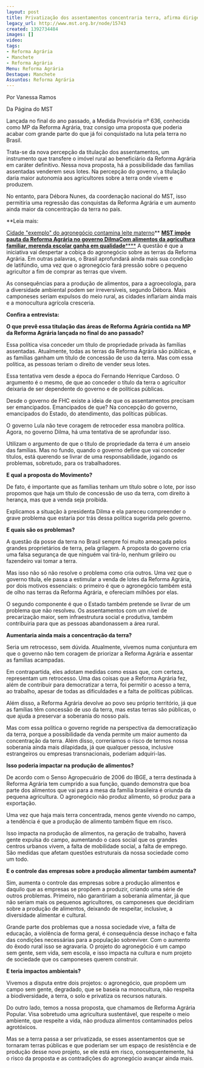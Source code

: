 ```yaml
---
layout: post
title: Privatização dos assentamentos concentraria terra, afirma dirigente
legacy_url: http://www.mst.org.br/node/15743
created: 1392734484
images: []
video: 
tags:
- Reforma Agrária
- Manchete
- Reforma Agrária
Menu: Reforma Agrária
Destaque: Manchete
Assuntos: Reforma Agrária
---
```



Por Vanessa Ramos

Da Página do MST

Lançada no final do ano passado, a Medida Provisória nº 636, conhecida como MP da Reforma Agrária, traz consigo uma proposta que poderia acabar com grande parte do que já foi conquistado na luta pela terra no Brasil.


Trata-se da nova percepção da titulação dos assentamentos, um instrumento que transfere o imóvel rural ao beneficiário da Reforma Agrária em caráter definitivo. Nessa nova proposta, há a possibilidade das famílias assentadas venderem seus lotes. Na percepção do governo, a titulação daria maior autonomia aos agricultores sobre a terra onde vivem e produzem.


No entanto, para Débora Nunes, da coordenação nacional do MST, isso permitiria uma regressão das conquistas da Reforma Agrária e um aumento ainda maior da concentração da terra no país.


**Leia mais:

[Cidade "exemplo" do agronegócio contamina leite materno](http://www.mst.org.br/node/15738)**
[**MST impõe pauta da Reforma Agrária no governo Dilma**](http://www.mst.org.br/node/15722)[**Com alimentos da agricultura familiar, merenda escolar ganha em qualidade**](http://www.mst.org.br/node/15742)[****](http://www.mst.org.br/node/15742)
A questão é que a iniciativa vai despertar a cobiça do agronegócio sobre as terras da Reforma Agrária. Em outras palavras, o Brasil aprofundará ainda mais sua condição de latifúndio, uma vez que o agronegócio fará pressão sobre o pequeno agricultor a fim de comprar as terras que vivem.


As consequências para a produção de alimentos, para a agroecologia, para a diversidade ambiental podem ser irreversíveis, segundo Débora. Mais camponeses seriam expulsos do meio rural, as cidades inflariam ainda mais e a monocultura agrícola cresceria.


**Confira a entrevista:**

**O que prevê essa titulação das áreas de Reforma Agrária contida na MP da Reforma Agrária lançada no final do ano passado?**


Essa política visa conceder um título de propriedade privada às famílias assentadas. Atualmente, todas as terras da Reforma Agrária são públicas, e as famílias ganham um título de concessão de uso da terra. Mas com essa política, as pessoas teriam o direito de vender seus lotes.


Essa tentativa vem desde a época do Fernando Henrique Cardoso. O argumento é o mesmo, de que ao conceder o título da terra o agricultor deixaria de ser dependente do governo e de políticas públicas.


Desde o governo de FHC existe a ideia de que os assentamentos precisam ser emancipados. Emancipados de que? Na concepção do governo, emancipados do Estado, do atendimento, das políticas públicas. 


O governo Lula não teve coragem de retroceder essa manobra política. Agora, no governo Dilma, há uma tentativa de se aprofundar isso.


Utilizam o argumento de que o título de propriedade da terra é um anseio das famílias. Mas no fundo, quando o governo define que vai conceder títulos, está querendo se livrar de uma responsabilidade, jogando os problemas, sobretudo, para os trabalhadores.


**E qual a proposta do Movimento?**

De fato, é importante que as famílias tenham um título sobre o lote, por isso propomos que haja um título de concessão de uso da terra, com direito à herança, mas que a venda seja proibida.


Explicamos a situação à presidenta Dilma e ela pareceu compreender o grave problema que estaria por trás dessa política sugerida pelo governo.


**E quais são os problemas?**

A questão da posse da terra no Brasil sempre foi muito ameaçada pelos grandes proprietários de terra, pela grilagem. A proposta do governo cria uma falsa segurança de que ninguém vai tirá-lo, nenhum grileiro ou fazendeiro vai tomar a terra. 


Mas isso não só não resolve o problema como cria outros. Uma vez que o governo titula, ele passa a estimular a venda de lotes da Reforma Agrária, por dois motivos essenciais: o primeiro é que o agronegócio também está de olho nas terras da Reforma Agrária, e ofereciam milhões por elas.


O segundo componente é que o Estado também pretende se livrar de um problema que não resolveu. Os assentamentos com um nível de precarização maior, sem infraestrutura social e produtiva, também contribuiria para que as pessoas abandonassem a área rural.


**Aumentaria ainda mais a concentração da terra?**

Seria um retrocesso, sem dúvida. Atualmente, vivemos numa conjuntura em que o governo não tem coragem de priorizar a Reforma Agrária e assentar as famílias acampadas. 


Em contrapartida, eles adotam medidas como essas que, com certeza, representam um retrocesso. Uma das coisas que a Reforma Agrária fez, além de contribuir para democratizar a terra, foi permitir o acesso a terra, ao trabalho, apesar de todas as dificuldades e a falta de políticas públicas. 


Além disso, a Reforma Agrária devolve ao povo seu próprio território, já que as famílias têm concessão de uso da terra, mas estas terras são públicas, o que ajuda a preservar a soberania do nosso país. 


Mas com essa política o governo regride na perspectiva da democratização da terra, porque a possibilidade da venda permite um maior aumento da concentração da terra. Além disso, correríamos o risco de termos nossa soberania ainda mais dilapidada, já que qualquer pessoa, inclusive estrangeiros ou empresas transnacionais, poderiam adquiri-las. 

**Isso poderia impactar na produção de alimentos?**

De acordo com o Senso Agropecuário de 2006 do IBGE, a terra destinada à Reforma Agrária tem cumprido a sua função, quando demonstra que boa parte dos alimentos que vai para a mesa da família brasileira é oriunda da pequena agricultura. O agronegócio não produz alimento, só produz para a exportação. 


Uma vez que haja mais terra concentrada, menos gente vivendo no campo, a tendência é que a produção de alimento também fique em risco. 


Isso impacta na produção de alimentos, na geração de trabalho, haverá gente expulsa do campo, aumentando o caos social que os grandes centros urbanos vivem, a falta de mobilidade social, a falta de emprego. São medidas que afetam questões estruturais da nossa sociedade como um todo.


**E o controle das empresas sobre a produção alimentar também aumenta?**

Sim, aumenta o controle das empresas sobre a produção alimentos e daquilo que as empresas se propõem a produzir, criando uma série de outros problemas. Primeiro, não garantiriam a soberania alimentar, já que não seriam mais os pequenos agricultores, os camponeses que decidiriam sobre a produção de alimentos, deixando de respeitar, inclusive, a diversidade alimentar e cultural. 


Grande parte dos problemas que a nossa sociedade vive, a falta de educação, a violência de forma geral, é consequência desse inchaço e falta das condições necessárias para a população sobreviver. Com o aumento do êxodo rural isso se agravaria. O projeto do agronegócio é um campo sem gente, sem vida, sem escola, e isso impacta na cultura e num projeto de sociedade que os camponeses querem construir.


**E teria impactos ambientais?**

Vivemos a disputa entre dois projetos: o agronegócio, que propõem um campo sem gente, degradado, que se baseia na monocultura, não respeita a biodiversidade, a terra, o solo e privatiza os recursos naturais.


Do outro lado, temos a nossa proposta, que chamamos de Reforma Agrária Popular. Visa sobretudo uma agricultura sustentável, que respeite o meio ambiente, que respeite a vida, não produza alimentos contaminados pelos agrotóxicos. 


Mas se a terra passa a ser privatizada, se esses assentamentos que se tornaram terras públicas e que poderiam ser um espaço de resistência e de produção desse novo projeto, se ele está em risco, consequentemente, há o risco da proposta e as contradições do agronegócio avançar ainda mais. 





 
